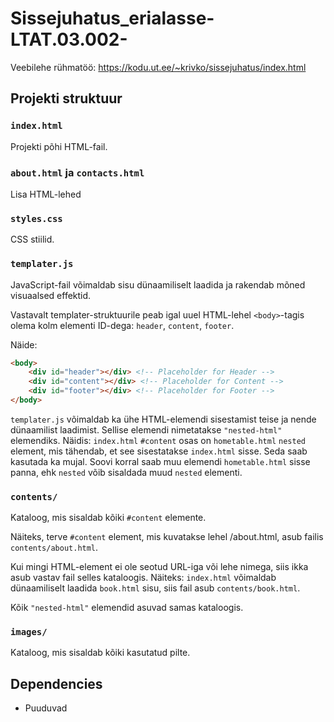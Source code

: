 # Sissejuhatus_erialasse-LTAT.03.002-
Veebilehe rühmatöö: https://kodu.ut.ee/~krivko/sissejuhatus/index.html

## Projekti struktuur

### `index.html`
Projekti põhi HTML-fail.

### `about.html` ja `contacts.html`
Lisa HTML-lehed

### `styles.css`
CSS stiilid.

### `templater.js`
JavaScript-fail võimaldab sisu dünaamiliselt laadida ja rakendab mõned visuaalsed effektid.

Vastavalt templater-struktuurile peab igal uuel HTML-lehel `<body>`-tagis olema kolm elementi ID-dega: `header`, `content`, `footer`.

Näide:
```html
<body>
    <div id="header"></div> <!-- Placeholder for Header -->
    <div id="content"></div> <!-- Placeholder for Content --> 
    <div id="footer"></div> <!-- Placeholder for Footer -->
</body>
```

`templater.js` võimaldab ka ühe HTML-elemendi sisestamist teise ja nende dünaamilist laadimist. Sellise elemendi nimetatakse `"nested-html"` elemendiks. Näidis:
`index.html` `#content` osas on `hometable.html` `nested` element, mis tähendab, et see sisestatakse `index.html` sisse. Seda saab kasutada ka mujal. Soovi korral saab muu elemendi `hometable.html` sisse panna, ehk `nested` võib sisaldada muud `nested` elementi.

### `contents/`
Kataloog, mis sisaldab kõiki `#content` elemente.

Näiteks, terve `#content` element, mis kuvatakse lehel /about.html, asub failis `contents/about.html`.

Kui mingi HTML-element ei ole seotud URL-iga või lehe nimega, siis ikka asub vastav fail selles kataloogis. Näiteks:
`index.html` võimaldab dünaamiliselt laadida `book.html` sisu, siis fail asub `contents/book.html`.

Kõik `"nested-html"` elemendid asuvad samas kataloogis. 

### `images/`
Kataloog, mis sisaldab kõiki kasutatud pilte.

## Dependencies
- Puuduvad

